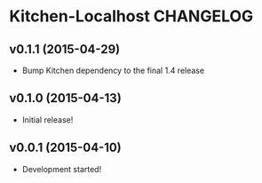 Kitchen-Localhost CHANGELOG
===========================

v0.1.1 (2015-04-29)
-------------------
* Bump Kitchen dependency to the final 1.4 release

v0.1.0 (2015-04-13)
-------------------
* Initial release!

v0.0.1 (2015-04-10)
-------------------
* Development started!
